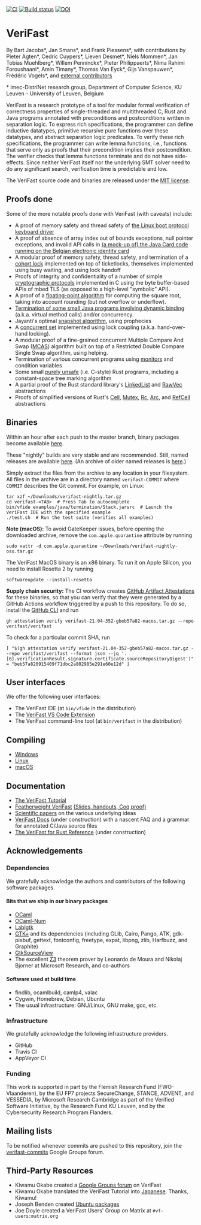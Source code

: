 [![CI](https://github.com/verifast/verifast/workflows/CI/badge.svg)](https://github.com/verifast/verifast/actions)
[![Build status](https://ci.appveyor.com/api/projects/status/1w7vchky3k6erltw?svg=true)](https://ci.appveyor.com/project/verifast/verifast) [![DOI](https://zenodo.org/badge/DOI/10.5281/zenodo.13620299.svg)](https://doi.org/10.5281/zenodo.13620299)


VeriFast
========

By Bart Jacobs\*, Jan Smans\*, and Frank Piessens\*, with contributions by Pieter Agten\*, Cedric Cuypers\*, Lieven Desmet\*, Niels Mommen\*, Jan Tobias Muehlberg\*, Willem Penninckx\*, Pieter Philippaerts\*, Nima Rahimi Foroushaani\*, Amin Timany\*, Thomas Van Eyck\*, Gijs Vanspauwen\*,  Frédéric Vogels\*, and [external contributors](https://github.com/verifast/verifast/graphs/contributors)

\* imec-DistriNet research group, Department of Computer Science, KU Leuven - University of Leuven, Belgium

VeriFast is a research prototype of a tool for modular formal verification of correctness properties of single-threaded and multithreaded C, Rust and Java programs annotated with preconditions and postconditions written in separation logic. To express rich specifications, the programmer can define inductive datatypes, primitive recursive pure functions over these datatypes, and abstract separation logic predicates. To verify these rich specifications, the programmer can write lemma functions, i.e., functions that serve only as proofs that their precondition implies their postcondition. The verifier checks that lemma functions terminate and do not have side-effects. Since neither VeriFast itself nor the underlying SMT solver need to do any significant search, verification time is predictable and low.

The VeriFast source code and binaries are released under the [MIT license](LICENSE.md).

Proofs done
-----------

Some of the more notable proofs done with VeriFast (with caveats) include:
- A proof of memory safety and thread safety of [the Linux boot protocol keyboard driver](https://github.com/verifast/verifast/tree/master/examples/usbkbd)
- A proof of absence of array index out of bounds exceptions, null pointer exceptions, and invalid API calls in [(a mock-up of) the Java Card code running on the Belgian electronic identity card](https://github.com/verifast/verifast/tree/master/examples/java/Java%20Card/NewEidCard)
- A modular proof of memory safety, thread safety, and termination of a [cohort lock](https://github.com/verifast/verifast/tree/master/examples/busywaiting/flexiblespecs/ticketlock-java) implemented on top of ticketlocks, themselves implemented using busy waiting, and using lock handoff
- Proofs of integrity and confidentiality of a number of simple [cryptographic protocols](https://github.com/verifast/verifast/tree/master/examples/crypto_ccs) implemented in C using the byte buffer-based APIs of mbed TLS (as opposed to a high-level "symbolic" API).
- A proof of a [floating-point algorithm](https://github.com/verifast/verifast/tree/master/examples/floating_point/sqrt_with_rounding) for computing the square root, taking into account rounding (but not overflow or underflow).
- [Termination of some small Java programs involving dynamic binding](https://github.com/verifast/verifast/tree/master/examples/java/termination) (a.k.a. virtual method calls) and/or concurrency.
- Jayanti's optimal [snapshot algorithm](https://github.com/verifast/verifast/blob/master/examples/jayanti/jayanti.c), using prophecies
- A [concurrent set](https://github.com/verifast/verifast/tree/master/examples/lcset) implemented using lock coupling (a.k.a. hand-over-hand locking).
- A modular proof of a fine-grained concurrent Multiple Compare And Swap ([MCAS](https://github.com/verifast/verifast/tree/master/examples/mcas)) algorithm built on top of a Restricted Double Compare Single Swap algorithm, using helping.
- Termination of various concurrent programs using [monitors](https://github.com/verifast/verifast/tree/master/examples/monitors) and condition variables
- Some small [purely unsafe](https://github.com/verifast/verifast/tree/master/tests/rust/purely_unsafe) (i.e. C-style) Rust programs, including a constant-space tree marking algorithm
- A partial proof of the Rust standard library's [LinkedList](https://github.com/verifast/verifast/tree/master/tests/rust/safe_abstraction/linked_list) and [RawVec](https://github.com/verifast/verifast/tree/master/tests/rust/safe_abstraction/raw_vec) abstractions
- Proofs of simplified versions of Rust's [Cell](https://github.com/verifast/verifast/blob/master/tests/rust/safe_abstraction/cell.rs), [Mutex](https://github.com/verifast/verifast/blob/master/tests/rust/safe_abstraction/mutex.rs), [Rc](https://github.com/verifast/verifast/blob/master/tests/rust/safe_abstraction/rc.rs), [Arc](https://github.com/verifast/verifast/blob/master/tests/rust/safe_abstraction/arc.rs), and [RefCell](https://github.com/verifast/verifast/blob/master/tests/rust/safe_abstraction/ref_cell.rs) abstractions


Binaries
--------

Within an hour after each push to the master branch, binary packages become available [here](https://github.com/verifast/verifast/releases/tag/nightly).

These "nightly" builds are very stable and are recommended. Still, named releases are available [here](https://github.com/verifast/verifast/releases). (An archive of older named releases is [here](https://people.cs.kuleuven.be/~bart.jacobs/verifast/releases/).)

Simply extract the files from the archive to any location in your filesystem. All files in the archive are in a directory named `verifast-COMMIT` where `COMMIT` describes the Git commit. For example, on Linux:

    tar xzf ~/Downloads/verifast-nightly.tar.gz
    cd verifast-<TAB>  # Press Tab to autocomplete
    bin/vfide examples/java/termination/Stack.jarsrc  # Launch the VeriFast IDE with the specified example
    ./test.sh  # Run the test suite (verifies all examples)

**Note (macOS):** To avoid GateKeeper issues, before opening the downloaded archive, remove the `com.apple.quarantine` attribute by running

    sudo xattr -d com.apple.quarantine ~/Downloads/verifast-nightly-osx.tar.gz

The VeriFast MacOS binary is an x86 binary. To run it on Apple Silicon, you need to install Rosetta 2 by running

    softwareupdate --install-rosetta

**Supply chain security:** The CI workflow creates [GitHub Artifact Attestations](https://docs.github.com/en/actions/security-for-github-actions/using-artifact-attestations) for these binaries, so that you can verify that they were generated by a GitHub Actions workflow triggered by a push to this repository. To do so, install the [GitHub CLI](https://cli.github.com) and run

```
gh attestation verify verifast-21.04-352-gbeb57a82-macos.tar.gz --repo verifast/verifast
```
To check for a particular commit SHA, run
```
[ "$(gh attestation verify verifast-21.04-352-gbeb57a82-macos.tar.gz --repo verifast/verifast --format json --jq '.[0].verificationResult.signature.certificate.sourceRepositoryDigest')" = "beb57a820915409f71dbc2a802985e291e60e12d" ]
```

User interfaces
---------------

We offer the following user interfaces:
- The VeriFast IDE (at `bin/vfide` in the distribution)
- The [VeriFast VS Code Extension](https://marketplace.visualstudio.com/items?itemName=VeriFast.verifast)
- The VeriFast command-line tool (at `bin/verifast` in the distribution)

Compiling
---------

- [Windows](README.Windows.md)
- [Linux](README.Linux.md)
- [macOS](README.MacOS.md)

Documentation
-------------

- [The VeriFast Tutorial](https://doi.org/10.5281/zenodo.887906)
- [Featherweight VeriFast](http://arxiv.org/pdf/1507.07697) [(Slides, handouts, Coq proof)](https://people.cs.kuleuven.be/~bart.jacobs/fvf)
- [Scientific papers](https://people.cs.kuleuven.be/~bart.jacobs/verifast/) on the various underlying ideas
- [VeriFast Docs](https://verifast.github.io/verifast-docs/) (under construction) with a nascent FAQ and a grammar for annotated C/Java source files
- [The VeriFast for Rust Reference](https://verifast.github.io/verifast/rust-reference) (under construction)

Acknowledgements
----------------

### Dependencies

We gratefully acknowledge the authors and contributors of the following software packages.

#### Bits that we ship in our binary packages

- [OCaml](http://caml.inria.fr)
- [OCaml-Num](https://github.com/ocaml/num)
- [Lablgtk](http://lablgtk.forge.ocamlcore.org)
- [GTK+](https://www.gtk.org) and its dependencies (including GLib, Cairo, Pango, ATK, gdk-pixbuf, gettext, fontconfig, freetype, expat, libpng, zlib, Harfbuzz, and Graphite)
- [GtkSourceView](https://wiki.gnome.org/Projects/GtkSourceView)
- The excellent [Z3](https://github.com/Z3Prover/z3) theorem prover by Leonardo de Moura and Nikolaj Bjorner at Microsoft Research, and co-authors

#### Software used at build time

- findlib, ocamlbuild, camlp4, valac
- Cygwin, Homebrew, Debian, Ubuntu
- The usual infrastructure: GNU/Linux, GNU make, gcc, etc.

### Infrastructure

We gratefully acknowledge the following infrastructure providers.

- GitHub
- Travis CI
- AppVeyor CI

### Funding

This work is supported in part by the Flemish Research Fund (FWO-Vlaanderen), by the EU FP7 projects SecureChange, STANCE, ADVENT, and VESSEDIA, by Microsoft Research Cambridge as part of the Verified Software Initiative, by the Research Fund KU Leuven, and by the Cybersecurity Research Program Flanders.

Mailing lists
-------------

To be notified whenever commits are pushed to this repository, join the [verifast-commits](https://groups.google.com/forum/#!forum/verifast-commits) Google Groups forum.

Third-Party Resources
---------------------

- Kiwamu Okabe created a [Google Groups forum](https://groups.google.com/forum/#!forum/verifast) on VeriFast
- Kiwamu Okabe translated the VeriFast Tutorial into [Japanese](https://github.com/jverifast-ug/translate/blob/master/Manual/Tutorial/Tutorial.md). Thanks, Kiwamu!
- Joseph Benden created [Ubuntu packages](https://launchpad.net/%7Ejbenden/+archive/ubuntu/verifast)
- Joe Doyle created a VeriFast Users' Group on Matrix at `#vf-users:matrix.org`
